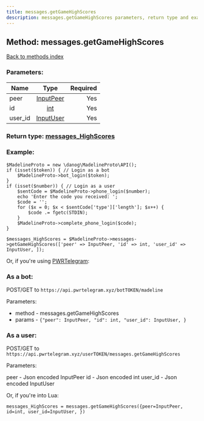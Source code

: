 ```yaml
---
title: messages.getGameHighScores
description: messages.getGameHighScores parameters, return type and example
---
```

## Method: messages.getGameHighScores  
[Back to methods index](index.md)


### Parameters:

| Name     |    Type       | Required |
|----------|:-------------:|---------:|
|peer|[InputPeer](../types/InputPeer.md) | Yes|
|id|[int](../types/int.md) | Yes|
|user\_id|[InputUser](../types/InputUser.md) | Yes|


### Return type: [messages\_HighScores](../types/messages_HighScores.md)

### Example:


```
$MadelineProto = new \danog\MadelineProto\API();
if (isset($token)) { // Login as a bot
    $MadelineProto->bot_login($token);
}
if (isset($number)) { // Login as a user
    $sentCode = $MadelineProto->phone_login($number);
    echo 'Enter the code you received: ';
    $code = '';
    for ($x = 0; $x < $sentCode['type']['length']; $x++) {
        $code .= fgetc(STDIN);
    }
    $MadelineProto->complete_phone_login($code);
}

$messages_HighScores = $MadelineProto->messages->getGameHighScores(['peer' => InputPeer, 'id' => int, 'user_id' => InputUser, ]);
```

Or, if you're using [PWRTelegram](https://pwrtelegram.xyz):

### As a bot:

POST/GET to `https://api.pwrtelegram.xyz/botTOKEN/madeline`

Parameters:

* method - messages.getGameHighScores
* params - `{"peer": InputPeer, "id": int, "user_id": InputUser, }`



### As a user:

POST/GET to `https://api.pwrtelegram.xyz/userTOKEN/messages.getGameHighScores`

Parameters:

peer - Json encoded InputPeer
id - Json encoded int
user_id - Json encoded InputUser



Or, if you're into Lua:

```
messages_HighScores = messages.getGameHighScores({peer=InputPeer, id=int, user_id=InputUser, })
```


